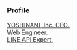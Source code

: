 ### Profile
[YOSHINANI, Inc. CEO.](https://yoshinani.co.jp)  
Web Engineer.  
[LINE API Expert.](https://developers.line.biz/ja/community/api-experts/jp-yusei-hyodo/)  
